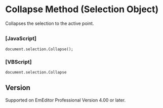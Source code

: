 # Collapse Method (Selection Object)

Collapses the selection to the active point.

## 

### \[JavaScript\]

```
document.selection.Collapse();
```

### \[VBScript\]

```
document.selection.Collapse
```

## Version

Supported on EmEditor Professional Version 4.00 or later.
